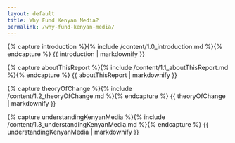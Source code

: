 ```yaml
---
layout: default
title: Why Fund Kenyan Media?
permalink: /why-fund-kenyan-media/
---
```


<section class="introduction wrapper">

{% capture introduction %}{% include /content/1.0_introduction.md %}{% endcapture %}
  {{ introduction | markdownify }}

</section>

<section id="aboutThisReport" class="wrapper">

{% capture aboutThisReport %}{% include /content/1.1_aboutThisReport.md %}{% endcapture %}
  {{ aboutThisReport | markdownify }}

</section>

<section id="theoryOfChange" class="wrapper">

{% capture theoryOfChange %}{% include /content/1.2_theoryOfChange.md %}{% endcapture %}
  {{ theoryOfChange | markdownify }}

</section>

<section id="understandingKenyanMedia" class="wrapper">

{% capture understandingKenyanMedia %}{% include /content/1.3_understandingKenyanMedia.md %}{% endcapture %}
  {{ understandingKenyanMedia | markdownify }}

</section>
